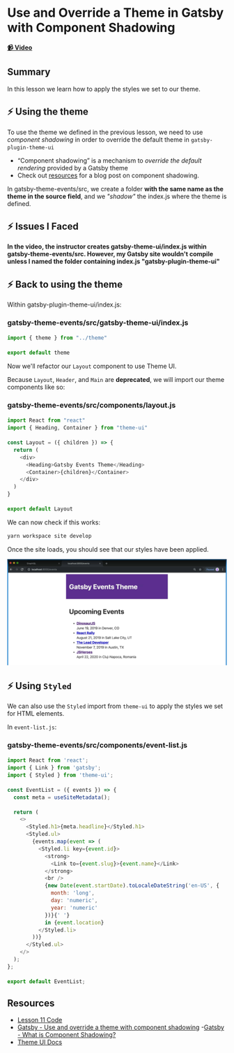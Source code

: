 # Use and Override a Theme in Gatsby with Component Shadowing

**[📹 Video](https://egghead.io/lessons/gatsby-use-and-override-a-theme-in-gatsby-with-component-shadowing)**

## Summary

In this lesson we learn how to apply the styles we set to our theme.

## ⚡ Using the theme

To use the theme we defined in the previous lesson, we need to use *component shadowing* in order to override the default theme in `gatsby-plugin-theme-ui`
- “Component shadowing” is a mechanism to *override the default rendering* provided by a Gatsby theme
- Check out [resources](#resources) for a blog post on component shadowing.

In gatsby-theme-events/src, we create a folder **with the same name as the theme in the source field**, and we *"shadow"* the index.js where the theme is defined.

## ⚡ Issues I Faced
**In the video, the instructor creates gatsby-theme-ui/index.js within gatsby-theme-events/src. However, my Gatsby site wouldn't compile unless I named the folder containing index.js "gatsby-plugin-theme-ui"**

## ⚡ Back to using the theme
Within gatsby-plugin-theme-ui/index.js:
### gatsby-theme-events/src/gatsby-theme-ui/index.js
```javascript
import { theme } from "../theme"

export default theme
```
Now we'll refactor our `Layout` component to use Theme UI.

Because `Layout`, `Header`, and `Main` are **deprecated**, we will import our theme components like so:

### gatsby-theme-events/src/components/layout.js
```javascript
import React from "react"
import { Heading, Container } from "theme-ui"

const Layout = ({ children }) => {
  return (
    <div>
      <Heading>Gatsby Events Theme</Heading>
      <Container>{children}</Container>
    </div>
  )
}

export default Layout
```
We can now check if this works:
```bash
yarn workspace site develop
```
Once the site loads, you should see that our styles have been applied.

![Site styled with theme](./images/11-styled.png)
## ⚡ Using `Styled`
We can also use the `Styled` import from `theme-ui` to apply the styles we set for HTML elements.

In `event-list.js`:
### gatsby-theme-events/src/components/event-list.js
```javascript
import React from 'react';
import { Link } from 'gatsby';
import { Styled } from 'theme-ui';

const EventList = ({ events }) => {
  const meta = useSiteMetadata();

  return (
    <>
      <Styled.h1>{meta.headline}</Styled.h1>
      <Styled.ul>
        {events.map(event => (
          <Styled.li key={event.id}>
            <strong>
              <Link to={event.slug}>{event.name}</Link>
            </strong>
            <br />
            {new Date(event.startDate).toLocaleDateString('en-US', {
              month: 'long',
              day: 'numeric',
              year: 'numeric'
            })}{' '}
            in {event.location}
          </Styled.li>
        ))}
      </Styled.ul>
    </>
  );
};

export default EventList;
```
## Resources
- [Lesson 11 Code](https://github.com/ParkerGits/authoring-gatsby-themes/tree/11-use-and-override-a-theme-in-gatsby-with-component-shadowing)
- [Gatsby - Use and override a theme with component shadowing](https://www.gatsbyjs.org/tutorial/building-a-theme/#use-and-override-a-theme-with-component-shadowing)
-[Gatsby - What is Component Shadowing?](https://www.gatsbyjs.org/blog/2019-04-29-component-shadowing/)
- [Theme UI Docs](https://theme-ui.com/getting-started)
